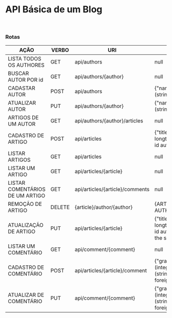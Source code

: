 <h1>API Básica de um Blog</h1>
<br>
<h3>Rotas</h3>

<table class="table">
    <thead>
        <tr>
            <th>AÇÃO</th>
            <th>VERBO</th>
            <th>URI</th>
            <th>PARAMETROS</th>
        </tr>
    </thead>
    <tbody>
        <tr>
            <td scope="row">LISTA TODOS OS AUTHORES</td>
            <td>GET</td>
            <td>api/authors</td>
            <td>null</td>
        </tr>
        <tr>
            <td scope="row">BUSCAR AUTOR POR id</td>
            <td>GET</td>
            <td>api/authors/{author}</td>
            <td>null</td>
        </tr>
        <tr>
            <td scope="row">CADASTAR AUTOR</td>
            <td>POST</td>
            <td>api/authors</td>
            <td>{"name": (string,55), "email":(string,30)}</td>
        </tr>
        <tr>
            <td scope="row">ATUALIZAR AUTOR</td>
            <td>PUT</td>
            <td>api/authors/{author}</td>
            <td>{"name": (string,55), "email":(string,30)}</td>
        </tr>
        <tr>
            <td scope="row">ARTIGOS DE UM AUTOR</td>
            <td>GET</td>
            <td>api/authors/{author}/articles</td>
            <td>null</td>
        </tr>
        <tr>
            <td scope="row">CADASTRO DE ARTIGO</td>
            <td>POST</td>
            <td>api/articles</td>
            <td>{"title": (string,75),"content": longtext,"author_id": foreign id author}</td>
        </tr>
        <tr>
            <td scope="row">LISTAR ARTIGOS</td>
            <td>GET</td>
            <td>api/articles</td>
            <td>null</td>
        </tr>
        <tr>
            <td scope="row">LISTAR UM ARTIGO</td>
            <td>GET</td>
            <td>api/articles/{article}</td>
            <td>null</td>
        </tr>
        <tr>
            <td scope="row">LISTAR COMENTÁRIOS DE UM ARTIGO</td>
            <td>GET</td>
            <td>api/articles/{article}/comments</td>
            <td>null</td>
        </tr>
        <tr>
            <td scope="row">REMOÇÃO DE ARTIGO</td>
            <td>DELETE</td>
            <td>{article}/author/{author}</td>
            <td>{ARTICLE.AUTHOR_ID === AUTHOR.ID}</td>
        </tr>
        <tr>
            <td scope="row">ATUALIZAÇÃO DE ARTIGO</td>
            <td>PUT</td>
            <td>api/articles/{article}</td>
            <td>{"title": (string,75),"content": longtext,"author_id": foreign id author, (this id has to be the same as the author_id)}</td>
        </tr>
        <tr>
            <td scope="row">LISTAR UM COMENTÁRIO</td>
            <td>GET</td>
            <td>api/comment/{comment}</td>
            <td>null</td>
        </tr>
        <tr>
            <td scope="row">CADASTRO DE COMENTÁRIO</td>
            <td>POST</td>
            <td>api/articles/{article}/comment</td>
            <td>{"grade": (integer,nullable),"comment": (string,255),"article_id": foreign id article}</td>
        </tr>
        <tr>
            <td scope="row">ATUALIZAR DE COMENTÁRIO</td>
            <td>PUT</td>
            <td>api/comment/{comment}</td>
            <td>{"grade": (integer,nullable),"comment": (string,255),"article_id": foreign id article}</td>
        </tr>
    </tbody>
</table>